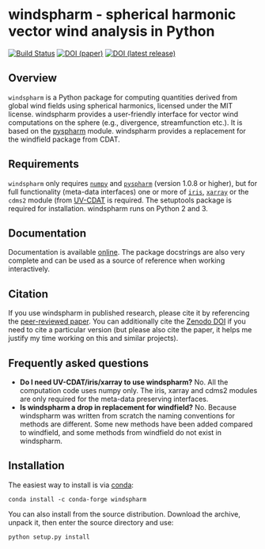 windspharm - spherical harmonic vector wind analysis in Python
==============================================================

[![Build Status](https://api.travis-ci.org/repositories/ajdawson/windspharm.svg?branch=master)](https://travis-ci.org/ajdawson/windspharm) [![DOI (paper)](https://img.shields.io/badge/DOI%20%28paper%29-10.5334%2Fjors.129-blue.svg)](http://doi.org/10.5334/jors.129) [![DOI (latest release)](https://zenodo.org/badge/20448/ajdawson/windspharm.svg)](https://zenodo.org/badge/latestdoi/20448/ajdawson/windspharm)

Overview
--------

`windspharm` is a Python package for computing quantities derived from global wind
fields using spherical harmonics, licensed under the MIT license.
windspharm provides a user-friendly interface for vector wind computations on the
sphere (e.g., divergence, streamfunction etc.). It is based on the
[pyspharm](https://github.com/jswhit/pyspharm) module.
windspharm provides a replacement for the windfield package from CDAT.


Requirements
------------

`windspharm` only requires [`numpy`](http://numpy.org) and [`pyspharm`](https://github.com/jswhit/pyspharm) (version 1.0.8 or higher), but for full functionality (meta-data interfaces) one or more of [`iris`](http://scitools.org.uk/iris/), [`xarray`](http://xarray.pydata.org) or the `cdms2` module (from [UV-CDAT](http://uvcdat.llnl.gov) is required.
The setuptools package is required for installation.
windspharm runs on Python 2 and 3.


Documentation
-------------

Documentation is available [online](http://ajdawson.github.io/windspharm).
The package docstrings are also very complete and can be used as a source of reference when working interactively.


Citation
--------

If you use windspharm in published research, please cite it by referencing the [peer-reviewed paper](http://doi.org/10.5334/jors.129).
You can additionally cite the [Zenodo DOI](https://zenodo.org/badge/latestdoi/20448/ajdawson/windspharm) if you need to cite a particular version (but please also cite the paper, it helps me justify my time working on this and similar projects).


Frequently asked questions
--------------------------

* **Do I need UV-CDAT/iris/xarray to use windspharm?**
  No. All the computation code uses numpy only. The iris, xarray and  cdms2 modules are only required for the meta-data preserving interfaces.
* **Is windspharm a drop in replacement for windfield?**
  No. Because windspharm was written from scratch the naming conventions for methods
  are different. Some new methods have been added compared to windfield, and some
  methods from windfield do not exist in windspharm.


Installation
------------

The easiest way to install is via [conda](http://conda.pydata.org):

    conda install -c conda-forge windspharm

You can also install from the source distribution.
Download the archive, unpack it, then enter the source directory and use:

    python setup.py install
